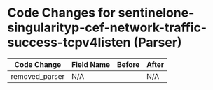 # Code Changes for sentinelone-singularityp-cef-network-traffic-success-tcpv4listen (Parser)

| Code Change | Field Name | Before | After |
|-------------|------------|--------|-------|
| removed_parser | N/A |  | N/A |